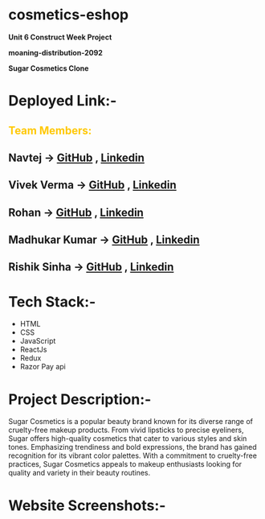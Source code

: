 # cosmetics-eshop

**Unit 6 Construct Week Project**

**moaning-distribution-2092**

**Sugar Cosmetics Clone**

# Deployed Link:-


## <span style="color:rgb(255, 200, 0)"> Team Members: </span>

 ## Navtej -> [GitHub](https://github.com/navtejnt1) , [Linkedin](https://www.linkedin.com/in/navtej-anand/)

## Vivek Verma -> [GitHub](https://github.com/vivekverma4669) , [Linkedin](https://www.linkedin.com/in/vivek-verma-594700228/)

## Rohan -> [GitHub](https://github.com/RohanKansara01) , [Linkedin](https://www.linkedin.com/in/rohankansara/)

## Madhukar Kumar -> [GitHub](https://github.com/Madhukarkrgithub) , [Linkedin](https://www.linkedin.com/in/madhukarkr2468/)

## Rishik Sinha -> [GitHub](https://github.com/rishiksinha59) , [Linkedin](https://www.linkedin.com/in/rishik-sinha-61a718287/)

# Tech Stack:-
- HTML
- CSS
- JavaScript
- ReactJs
- Redux
- Razor Pay api

# Project Description:-
Sugar Cosmetics is a popular beauty brand known for its diverse range of cruelty-free makeup products. From vivid lipsticks to precise eyeliners, Sugar offers high-quality cosmetics that cater to various styles and skin tones. Emphasizing trendiness and bold expressions, the brand has gained recognition for its vibrant color palettes. With a commitment to cruelty-free practices, Sugar Cosmetics appeals to makeup enthusiasts looking for quality and variety in their beauty routines.

# Website Screenshots:-
